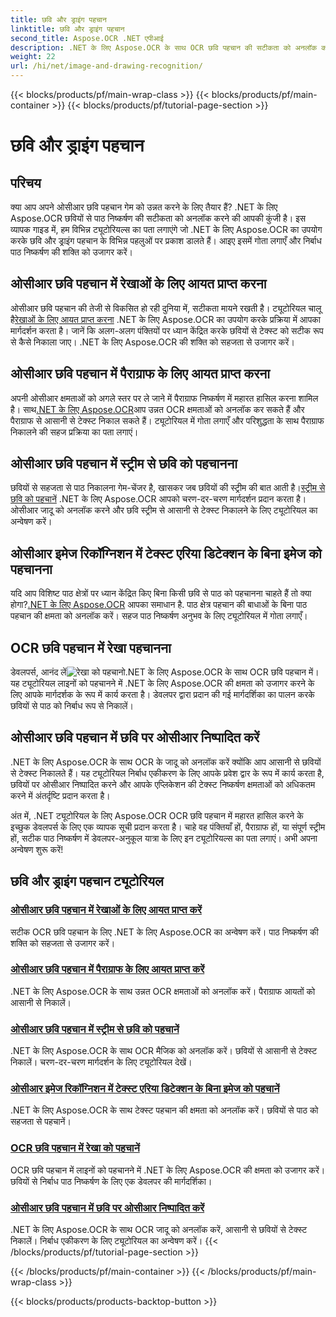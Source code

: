 ```yaml
---
title: छवि और ड्राइंग पहचान
linktitle: छवि और ड्राइंग पहचान
second_title: Aspose.OCR .NET एपीआई
description: .NET के लिए Aspose.OCR के साथ OCR छवि पहचान की सटीकता को अनलॉक करें। छवियों से आसानी से टेक्स्ट निकालें, चाहे वह पंक्तियाँ, पैराग्राफ या संपूर्ण स्ट्रीम हों।
weight: 22
url: /hi/net/image-and-drawing-recognition/
---
```


{{< blocks/products/pf/main-wrap-class >}}
{{< blocks/products/pf/main-container >}}
{{< blocks/products/pf/tutorial-page-section >}}

# छवि और ड्राइंग पहचान

## परिचय

क्या आप अपने ओसीआर छवि पहचान गेम को उन्नत करने के लिए तैयार हैं? .NET के लिए Aspose.OCR छवियों से पाठ निष्कर्षण की सटीकता को अनलॉक करने की आपकी कुंजी है। इस व्यापक गाइड में, हम विभिन्न ट्यूटोरियल्स का पता लगाएंगे जो .NET के लिए Aspose.OCR का उपयोग करके छवि और ड्राइंग पहचान के विभिन्न पहलुओं पर प्रकाश डालते हैं। आइए इसमें गोता लगाएँ और निर्बाध पाठ निष्कर्षण की शक्ति को उजागर करें।

## ओसीआर छवि पहचान में रेखाओं के लिए आयत प्राप्त करना

 ओसीआर छवि पहचान की तेजी से विकसित हो रही दुनिया में, सटीकता मायने रखती है। ट्यूटोरियल चालू है[रेखाओं के लिए आयत प्राप्त करना](./get-rectangles-for-lines/) .NET के लिए Aspose.OCR का उपयोग करके प्रक्रिया में आपका मार्गदर्शन करता है। जानें कि अलग-अलग पंक्तियों पर ध्यान केंद्रित करके छवियों से टेक्स्ट को सटीक रूप से कैसे निकाला जाए। .NET के लिए Aspose.OCR की शक्ति को सहजता से उजागर करें।

## ओसीआर छवि पहचान में पैराग्राफ के लिए आयत प्राप्त करना

 अपनी ओसीआर क्षमताओं को अगले स्तर पर ले जाने में पैराग्राफ निष्कर्षण में महारत हासिल करना शामिल है। साथ[.NET के लिए Aspose.OCR](./get-rectangles-for-paragraphs/)आप उन्नत OCR क्षमताओं को अनलॉक कर सकते हैं और पैराग्राफ से आसानी से टेक्स्ट निकाल सकते हैं। ट्यूटोरियल में गोता लगाएँ और परिशुद्धता के साथ पैराग्राफ निकालने की सहज प्रक्रिया का पता लगाएं।

## ओसीआर छवि पहचान में स्ट्रीम से छवि को पहचानना

 छवियों से सहजता से पाठ निकालना गेम-चेंजर है, खासकर जब छवियों की स्ट्रीम की बात आती है।[स्ट्रीम से छवि को पहचानें](./recognize-image-from-stream/) .NET के लिए Aspose.OCR आपको चरण-दर-चरण मार्गदर्शन प्रदान करता है। ओसीआर जादू को अनलॉक करने और छवि स्ट्रीम से आसानी से टेक्स्ट निकालने के लिए ट्यूटोरियल का अन्वेषण करें।

## ओसीआर इमेज रिकॉग्निशन में टेक्स्ट एरिया डिटेक्शन के बिना इमेज को पहचानना

 यदि आप विशिष्ट पाठ क्षेत्रों पर ध्यान केंद्रित किए बिना किसी छवि से पाठ को पहचानना चाहते हैं तो क्या होगा?[.NET के लिए Aspose.OCR](./recognize-image-without-text-area-detection/) आपका समाधान है. पाठ क्षेत्र पहचान की बाधाओं के बिना पाठ पहचान की क्षमता को अनलॉक करें। सहज पाठ निष्कर्षण अनुभव के लिए ट्यूटोरियल में गोता लगाएँ।

## OCR छवि पहचान में रेखा पहचानना

 डेवलपर्स, आनंद लें![रेखा को पहचानो](./recognize-line/).NET के लिए Aspose.OCR के साथ OCR छवि पहचान में। यह ट्यूटोरियल लाइनों को पहचानने में .NET के लिए Aspose.OCR की क्षमता को उजागर करने के लिए आपके मार्गदर्शक के रूप में कार्य करता है। डेवलपर द्वारा प्रदान की गई मार्गदर्शिका का पालन करके छवियों से पाठ को निर्बाध रूप से निकालें।

## ओसीआर छवि पहचान में छवि पर ओसीआर निष्पादित करें
.NET के लिए Aspose.OCR के साथ OCR के जादू को अनलॉक करें क्योंकि आप आसानी से छवियों से टेक्स्ट निकालते हैं। यह ट्यूटोरियल निर्बाध एकीकरण के लिए आपके प्रवेश द्वार के रूप में कार्य करता है, छवियों पर ओसीआर निष्पादित करने और आपके एप्लिकेशन की टेक्स्ट निष्कर्षण क्षमताओं को अधिकतम करने में अंतर्दृष्टि प्रदान करता है।

अंत में, .NET ट्यूटोरियल के लिए Aspose.OCR OCR छवि पहचान में महारत हासिल करने के इच्छुक डेवलपर्स के लिए एक व्यापक सूची प्रदान करता है। चाहे वह पंक्तियाँ हों, पैराग्राफ हों, या संपूर्ण स्ट्रीम हों, सटीक पाठ निष्कर्षण में डेवलपर-अनुकूल यात्रा के लिए इन ट्यूटोरियल्स का पता लगाएं। अभी अपना अन्वेषण शुरू करें!
## छवि और ड्राइंग पहचान ट्यूटोरियल
### [ओसीआर छवि पहचान में रेखाओं के लिए आयत प्राप्त करें](./get-rectangles-for-lines/)
सटीक OCR छवि पहचान के लिए .NET के लिए Aspose.OCR का अन्वेषण करें। पाठ निष्कर्षण की शक्ति को सहजता से उजागर करें।
### [ओसीआर छवि पहचान में पैराग्राफ के लिए आयत प्राप्त करें](./get-rectangles-for-paragraphs/)
.NET के लिए Aspose.OCR के साथ उन्नत OCR क्षमताओं को अनलॉक करें। पैराग्राफ आयतों को आसानी से निकालें।
### [ओसीआर छवि पहचान में स्ट्रीम से छवि को पहचानें](./recognize-image-from-stream/)
.NET के लिए Aspose.OCR के साथ OCR मैजिक को अनलॉक करें। छवियों से आसानी से टेक्स्ट निकालें। चरण-दर-चरण मार्गदर्शन के लिए ट्यूटोरियल देखें।
### [ओसीआर इमेज रिकॉग्निशन में टेक्स्ट एरिया डिटेक्शन के बिना इमेज को पहचानें](./recognize-image-without-text-area-detection/)
.NET के लिए Aspose.OCR के साथ टेक्स्ट पहचान की क्षमता को अनलॉक करें। छवियों से पाठ को सहजता से पहचानें।
### [OCR छवि पहचान में रेखा को पहचानें](./recognize-line/)
OCR छवि पहचान में लाइनों को पहचानने में .NET के लिए Aspose.OCR की क्षमता को उजागर करें। छवियों से निर्बाध पाठ निष्कर्षण के लिए एक डेवलपर की मार्गदर्शिका।
### [ओसीआर छवि पहचान में छवि पर ओसीआर निष्पादित करें](./perform-ocr-on-image/)
.NET के लिए Aspose.OCR के साथ OCR जादू को अनलॉक करें, आसानी से छवियों से टेक्स्ट निकालें। निर्बाध एकीकरण के लिए ट्यूटोरियल का अन्वेषण करें।
{{< /blocks/products/pf/tutorial-page-section >}}

{{< /blocks/products/pf/main-container >}}
{{< /blocks/products/pf/main-wrap-class >}}

{{< blocks/products/products-backtop-button >}}
